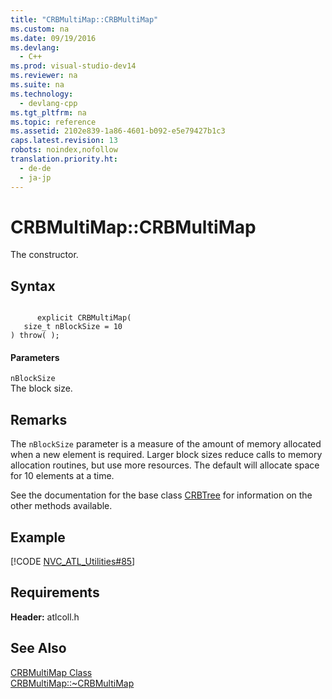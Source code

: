 ```yaml
---
title: "CRBMultiMap::CRBMultiMap"
ms.custom: na
ms.date: 09/19/2016
ms.devlang: 
  - C++
ms.prod: visual-studio-dev14
ms.reviewer: na
ms.suite: na
ms.technology: 
  - devlang-cpp
ms.tgt_pltfrm: na
ms.topic: reference
ms.assetid: 2102e839-1a86-4601-b092-e5e79427b1c3
caps.latest.revision: 13
robots: noindex,nofollow
translation.priority.ht: 
  - de-de
  - ja-jp
---
```

# CRBMultiMap::CRBMultiMap
The constructor.  
  
## Syntax  
  
```  
  
      explicit CRBMultiMap(  
   size_t nBlockSize = 10   
) throw( );  
```  
  
#### Parameters  
 `nBlockSize`  
 The block size.  
  
## Remarks  
 The `nBlockSize` parameter is a measure of the amount of memory allocated when a new element is required. Larger block sizes reduce calls to memory allocation routines, but use more resources. The default will allocate space for 10 elements at a time.  
  
 See the documentation for the base class [CRBTree](../vs140/CRBTree-Class.md) for information on the other methods available.  
  
## Example  
 [!CODE [NVC_ATL_Utilities#85](../CodeSnippet/VS_Snippets_Cpp/NVC_ATL_Utilities#85)]  
  
## Requirements  
 **Header:** atlcoll.h  
  
## See Also  
 [CRBMultiMap Class](../vs140/CRBMultiMap-Class.md)   
 [CRBMultiMap::~CRBMultiMap](../vs140/CRBMultiMap--~CRBMultiMap.md)